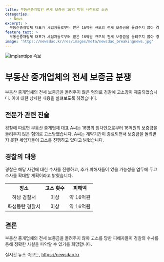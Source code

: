 ```yaml
---
title: 부동산중개법인 전세 보증금 16억 먹튀 사건으로 소송
categories:
  - News
excerpt: >
  부동산중개업체 대표가 세입자들로부터 받은 16억원 규모의 전세 보증금을 돌려주지 않아 경찰에 고발당했다. 16명의 세입자가 대표에 대한 사기 혐의로 고소장을 제출했으며 피해 금액은 총 16억원에 이른다. 경찰은 해당 사건을 수사 중이며, 추가 피해자들이 발생할 수 있으므로 수사를 확대할 예정이다. (150자)
feature_text: >
  부동산중개업체 대표가 세입자들로부터 받은 16억원 규모의 전세 보증금을 돌려주지 않아 경찰에 고발당했다. 16명의 세입자가 대표에 대한 사기 혐의로 고소장을 제출했으며 피해 금액은 총 16억원에 이른다. 경찰은 해당 사건을 수사 중이며, 추가 피해자들이 발생할 수 있으므로 수사를 확대할 예정이다. (150자)
image: 'https://newsdao.kr/res/images/meta/newsdao_breakingnews.jpg'
---
```


<p><img src="https://newsdao.kr/res/images/meta/newsdao_breakingnews.jpg" alt="implanttips 속보" /></p>

<h1>부동산 중개업체의 전세 보증금 분쟁</h1>

<p data-ke-size="size16">부동산 중개업체의 전세 보증금을 돌려주지 않은 혐의로 경찰에 고소장이 제출되었습니다. 이에 대한 상세한 내용을 살펴보도록 하겠습니다.</p>

<h2 data-ke-size="size26">전문가 관련 진술</h2>

<p data-ke-size="size16">경찰에 따르면 부동산 중개업체 대표 A씨는 16명의 임차인으로부터 16억원의 보증금을 돌려주지 않은 혐의로 고소당했습니다. A씨는 계약기간이 종료되면서 보증금을 돌려받지 못한 세입자들이 고소를 진행하고 있다고 밝혔습니다.</p>

<h2 data-ke-size="size26">경찰의 대응</h2>

<p data-ke-size="size16">경찰은 해당 사건에 대한 수사를 진행하고, 추가 피해자들이 있을 가능성을 염두에 두고 수사를 확대할 계획이라고 밝혔습니다.</p>

<table>
    <tr>
        <td style="text-align: center; height: 17px;"><b>장소</b></td>
        <td style="text-align: center; height: 17px;"><b>고소 횟수</b></td>
        <td style="text-align: center; height: 17px;"><b>피해액</b></td>
    </tr>
    <tr>
        <td style="text-align: center; height: 17px;">하남 경찰서</td>
        <td style="text-align: center; height: 17px;">미상</td>
        <td style="text-align: center; height: 17px;">약 16억원</td>
    </tr>
    <tr>
        <td style="text-align: center; height: 17px;">화성동탄 경찰서</td>
        <td style="text-align: center; height: 17px;">미상</td>
        <td style="text-align: center; height: 17px;">약 16억원</td>
    </tr>
</table>

<h2 data-ke-size="size26">결론</h2>

<p data-ke-size="size16">부동산 중개업체의 전세 보증금을 돌려주지 않아 고소를 당한 피해자들이 경찰의 수사를 통해 정확한 사실을 파악할 수 있기를 희망합니다.</p>
실시간 뉴스 속보는, <a href="https://newsdao.kr" rel="dofollow">https://newsdao.kr</a>



